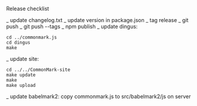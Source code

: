 Release checklist

_ update changelog.txt
_ update version in package.json
_ tag release
_ git push
_ git push --tags
_ npm publish
_ update dingus:

    cd ../commonmark.js
    cd dingus
    make

_ update site:

    cd ../../CommonMark-site
    make update
    make
    make upload

_ update babelmark2: copy commonmark.js to src/babelmark2/js on server
